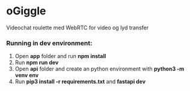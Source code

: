 # oGiggle

Videochat roulette med WebRTC for video og lyd transfer

### Running in dev environment:
1. Open **app** folder and run **npm install**
2. Run **npm run dev**
3. Open **api** folder and create an python environment with **python3 -m venv env**
4. Run **pip3 install -r requirements.txt** and **fastapi dev**